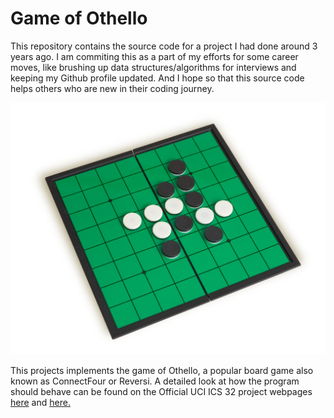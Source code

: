 # Game of Othello

This repository contains the source code for a project I had done around 3 years ago. I am commiting this as a part of my efforts for some career moves, like brushing up data structures/algorithms for interviews and keeping my Github profile updated. And I hope so that this source code helps others who are new in their coding journey.

![alt text](./images/othello.jpeg)

This projects implements the game of Othello, a popular board game also known as ConnectFour or Reversi. A detailed look at how the program should behave can be found on the Official UCI ICS 32 project webpages [here](https://www.ics.uci.edu/~thornton/ics32/ProjectGuide/Project2/) and [here.](https://www.ics.uci.edu/~thornton/ics32/ProjectGuide/Project4/)




